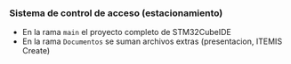 ### Sistema de control de acceso (estacionamiento)

- En la rama `main` el proyecto completo de STM32CubeIDE
- En la rama `Documentos` se suman archivos extras (presentacion, ITEMIS Create)
